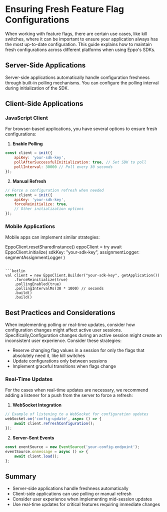 # Ensuring Fresh Feature Flag Configurations

When working with feature flags, there are certain use cases, like kill switches, where it can be important to ensure your application always has the most up-to-date configuration. This guide explains how to maintain fresh configurations across different platforms when using Eppo's SDKs.

## Server-Side Applications

Server-side applications automatically handle configuration freshness through built-in polling mechanisms. You can configure the polling interval during initialization of the SDK.

## Client-Side Applications

### JavaScript Client
For browser-based applications, you have several options to ensure fresh configurations:

1. **Enable Polling**
```javascript
const client = init({
    apiKey: 'your-sdk-key',
    pollAfterSuccessfulInitialization: true, // Set SDK to poll
    pollInterval: 30000 // Poll every 30 seconds
});
```

2. **Manual Refresh**
```javascript
// Force a configuration refresh when needed
const client = init({
    apiKey: 'your-sdk-key',
    forceReinitialize: true,
    // Other initialization options
});
```

### Mobile Applications
Mobile apps can implement similar strategies:

EppoClient.resetSharedInstance()
eppoClient = try await EppoClient.initialize(
    sdkKey: "your-sdk-key",
    assignmentLogger: segmentAssignmentLogger
)
```

```kotlin
val client = new EppoClient.Builder("your-sdk-key", getApplication())
    .forceReinitialize(true)
    .pollingEnabled(true)
    .pollingIntervalMs(30 * 1000) // seconds
    .build()
    .build()
```

## Best Practices and Considerations

When implementing polling or real-time updates, consider how configuration changes might affect active user sessions. Specifically,Configuration changes during an active session might create an inconsistent user experience. Consider these strategies:
  - Reserve changing flag values in a session for only the flags that absolutely need it, like kill switches
  - Update configurations only between sessions
  - Implement graceful transitions when flags change

### Real-Time Updates
For the cases when real-time updates are necessary, we recommend adding a listener for a push from the server to force a refresh:

1. **WebSocket Integration**
```javascript
// Example of listening to a WebSocket for configuration updates
webSocket.on('config-update', async () => {
    await client.refreshConfiguration();
});
```

2. **Server-Sent Events**
```javascript
const eventSource = new EventSource('your-config-endpoint');
eventSource.onmessage = async () => {
    await client.load();
};
```

## Summary
- Server-side applications handle freshness automatically
- Client-side applications can use polling or manual refresh
- Consider user experience when implementing mid-session updates
- Use real-time updates for critical features requiring immediate changes